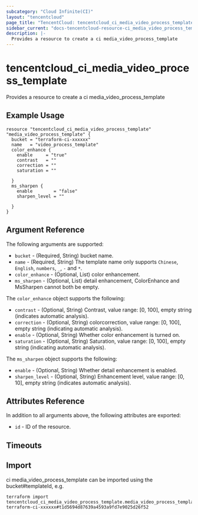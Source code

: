 ```yaml
---
subcategory: "Cloud Infinite(CI)"
layout: "tencentcloud"
page_title: "TencentCloud: tencentcloud_ci_media_video_process_template"
sidebar_current: "docs-tencentcloud-resource-ci_media_video_process_template"
description: |-
  Provides a resource to create a ci media_video_process_template
---
```


# tencentcloud_ci_media_video_process_template

Provides a resource to create a ci media_video_process_template

## Example Usage

```hcl
resource "tencentcloud_ci_media_video_process_template" "media_video_process_template" {
  bucket = "terraform-ci-xxxxxx"
  name   = "video_process_template"
  color_enhance {
    enable     = "true"
    contrast   = ""
    correction = ""
    saturation = ""

  }
  ms_sharpen {
    enable        = "false"
    sharpen_level = ""

  }
}
```

## Argument Reference

The following arguments are supported:

* `bucket` - (Required, String) bucket name.
* `name` - (Required, String) The template name only supports `Chinese`, `English`, `numbers`, `_`, `-` and `*`.
* `color_enhance` - (Optional, List) color enhancement.
* `ms_sharpen` - (Optional, List) detail enhancement, ColorEnhance and MsSharpen cannot both be empty.

The `color_enhance` object supports the following:

* `contrast` - (Optional, String) Contrast, value range: [0, 100], empty string (indicates automatic analysis).
* `correction` - (Optional, String) colorcorrection, value range: [0, 100], empty string (indicating automatic analysis).
* `enable` - (Optional, String) Whether color enhancement is turned on.
* `saturation` - (Optional, String) Saturation, value range: [0, 100], empty string (indicating automatic analysis).

The `ms_sharpen` object supports the following:

* `enable` - (Optional, String) Whether detail enhancement is enabled.
* `sharpen_level` - (Optional, String) Enhancement level, value range: [0, 10], empty string (indicates automatic analysis).

## Attributes Reference

In addition to all arguments above, the following attributes are exported:

* `id` - ID of the resource.



## Timeouts

<no value>


## Import

ci media_video_process_template can be imported using the bucket#templateId, e.g.

```
terraform import tencentcloud_ci_media_video_process_template.media_video_process_template terraform-ci-xxxxxx#t1d5694d87639a4593a9fd7e9025d26f52
```

